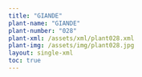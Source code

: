 ```yaml
---
title: "GIANDE"
plant-name: "GIANDE"
plant-number: "028"
plant-xml: /assets/xml/plant028.xml
plant-img: /assets/img/plant028.jpg
layout: single-xml
toc: true
---
```

